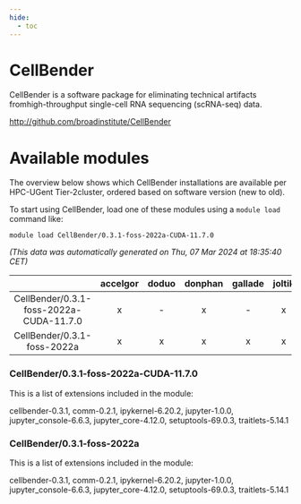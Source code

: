 ```yaml
---
hide:
  - toc
---
```


CellBender
==========


CellBender is a software package for eliminating technical artifacts fromhigh-throughput single-cell RNA sequencing (scRNA-seq) data.

http://github.com/broadinstitute/CellBender
# Available modules


The overview below shows which CellBender installations are available per HPC-UGent Tier-2cluster, ordered based on software version (new to old).

To start using CellBender, load one of these modules using a `module load` command like:

```shell
module load CellBender/0.3.1-foss-2022a-CUDA-11.7.0
```

*(This data was automatically generated on Thu, 07 Mar 2024 at 18:35:40 CET)*  

| |accelgor|doduo|donphan|gallade|joltik|skitty|
| :---: | :---: | :---: | :---: | :---: | :---: | :---: |
|CellBender/0.3.1-foss-2022a-CUDA-11.7.0|x|-|x|-|x|-|
|CellBender/0.3.1-foss-2022a|x|x|x|x|x|x|


### CellBender/0.3.1-foss-2022a-CUDA-11.7.0

This is a list of extensions included in the module:

cellbender-0.3.1, comm-0.2.1, ipykernel-6.20.2, jupyter-1.0.0, jupyter_console-6.6.3, jupyter_core-4.12.0, setuptools-69.0.3, traitlets-5.14.1

### CellBender/0.3.1-foss-2022a

This is a list of extensions included in the module:

cellbender-0.3.1, comm-0.2.1, ipykernel-6.20.2, jupyter-1.0.0, jupyter_console-6.6.3, jupyter_core-4.12.0, setuptools-69.0.3, traitlets-5.14.1